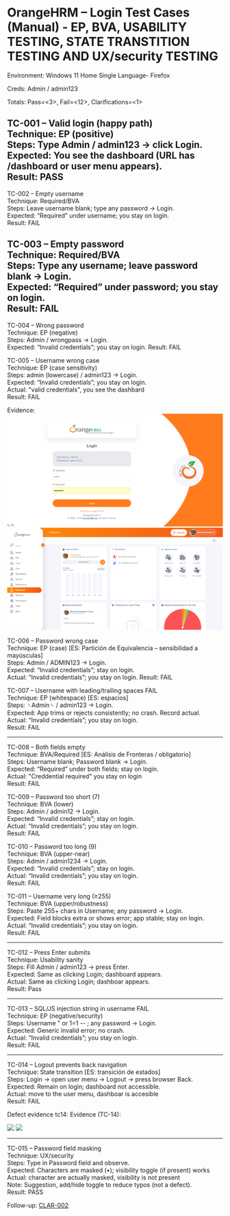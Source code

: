 # OrangeHRM – Login Test Cases (Manual) - EP, BVA, USABILITY TESTING, STATE TRANSTITION TESTING AND UX/security	TESTING 

Environment: Windows 11 Home Single Language- Firefox

Creds: Admin / admin123

Totals: Pass=<3>, Fail=<12>, Clarifications=<1>

TC-001 – Valid login (happy path)			
Technique: EP (positive)				
Steps: Type Admin / admin123 → click Login.				
Expected: You see the dashboard (URL has /dashboard or user menu appears).				
Result: PASS		
------------------------------------------------------------------------------------------------------

TC-002 – Empty username		 		
Technique: Required/BVA				
Steps: Leave username blank; type any password → Login.				
Expected: “Required” under username; you stay on login.		
Result: FAIL

				
TC-003 – Empty password			
Technique: Required/BVA				
Steps: Type any username; leave password blank → Login.				
Expected: “Required” under password; you stay on login.		
Result: FAIL
------------------------------------------------------------------------------------------------------
				
TC-004 – Wrong password			
Technique: EP (negative)				
Steps: Admin / wrongpass → Login.				
Expected: “Invalid credentials”; you stay on login.
Result: FAIL

				
TC-005 – Username wrong case		 	
Technique: EP (case sensitivity)				
Steps: admin (lowercase) / admin123 → Login.				
Expected: “Invalid credentials”; you stay on login.				
Actual: "valid credentials", you see the dashbard				
Result: FAIL


Evidence:
![](./evidence/TC-005_username-case_FAIL_2025-08-25.png)
![](./evidence/TC-005_username-case_FAIL_2025-08-25_2.png)




				
TC-006 – Password wrong case				
Technique: EP (case) [ES: Partición de Equivalencia – sensibilidad a mayúsculas]				
Steps: Admin / ADMIN123 → Login.				
Expected: “Invalid credentials”; stay on login.				
Actual: “Invalid credentials”; you stay on login.
Result: FAIL
				
				
				
TC-007 – Username with leading/trailing spaces			FAIL	
Technique: EP (whitespace) [ES: espacios]				
Steps: ␠Admin␠ / admin123 → Login.				
Expected: App trims or rejects consistently; no crash. Record actual.				
Actual: “Invalid credentials”; you stay on login.		
Result: FAIL

------------------------------------------------------------------------------------------------------			
				
TC-008 – Both fields empty				
Technique: BVA/Required [ES: Análisis de Fronteras / obligatorio]				
Steps: Username blank; Password blank → Login.				
Expected: “Required” under both fields; stay on login.				
Actual: "Creddential required" you stay on login				
Result: FAIL

 
				
TC-009 – Password too short (7)			
Technique: BVA (lower)				
Steps: Admin / admin12 → Login.				
Expected: “Invalid credentials”; stay on login.				
Actual: “Invalid credentials”; you stay on login.				
Result: FAIL				


 
TC-010 – Password too long (9)			
Technique: BVA (upper-near)				  
Steps: Admin / admin1234 → Login.				
Expected: “Invalid credentials”; stay on login.				
Actual: “Invalid credentials”; you stay on login.	
Result: FAIL

				
				
TC-011 – Username very long (≥255)			
Technique: BVA (upper/robustness)				
Steps: Paste 255+ chars in Username; any password → Login.				
Expected: Field blocks extra or shows error; app stable; stay on login.				
Actual: “Invalid credentials”; you stay on login.	
Result: FAIL

------------------------------------------------------------------------------------------------------				
				
TC-012 – Press Enter submits				
Technique: Usability sanity				
Steps: Fill Admin / admin123 → press Enter.				
Expected: Same as clicking Login; dashboard appears.				
Actual: Same as clicking Login; dashboar appears.	
Result: Pass

------------------------------------------------------------------------------------------------------				
				
TC-013 – SQL/JS injection string in username			FAIL	
Technique: EP (negative/security)				
Steps: Username " or 1=1 -- ; any password → Login.				
Expected: Generic invalid error; no crash.				
Actual: “Invalid credentials”; you stay on login.	
Result: FAIL

------------------------------------------------------------------------------------------------------				
				
TC-014 – Logout prevents back navigation			
Technique: State transition [ES: transición de estados]				
Steps: Login → open user menu → Logout → press browser Back.				
Expected: Remain on login; dashboard not accessible.				
Actual: move to the user menu, dashboar is accesible 	
Result: FAIL

Defect evidence tc14:
Evidence (TC-14):

![](./evidence/TC-014_state-trantittion_Defect_2025-08-25.png)
![](./evidence/TC-014_state-trantittion_Defect_2_2025-08-25.png)


------------------------------------------------------------------------------------------------------
				
TC-015 – Password field masking		
Technique: UX/security				
Steps: Type in Password field and observe.				
Expected: Characters are masked (•); visibility toggle (if present) works				
Actual: character are actually masked, visibility is not present 				
Note: Suggestion, add/hide toggle to reduce typos (not a defect).	
Result: PASS


Follow-up: [CLAR-002](./defects/CLAR-002_password_toggle.md)


